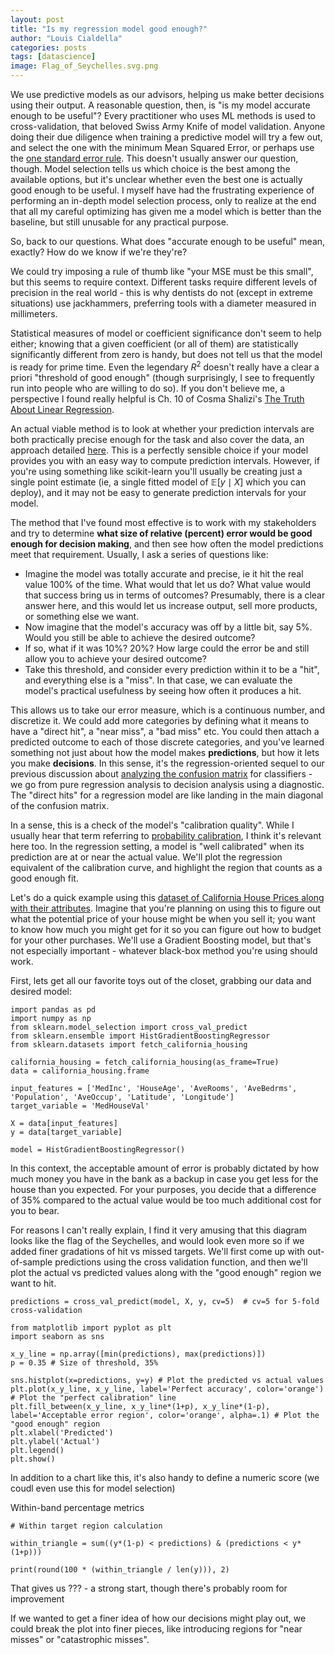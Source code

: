 ```yaml
---
layout: post
title: "Is my regression model good enough?"
author: "Louis Cialdella"
categories: posts
tags: [datascience]
image: Flag_of_Seychelles.svg.png
---
```


We use predictive models as our advisors, helping us make better decisions using their output. A reasonable question, then, is "is my model accurate enough to be useful"? Every practitioner who uses ML methods is used to cross-validation, that beloved Swiss Army Knife of model validation. Anyone doing their due diligence when training a predictive model will try a few out, and select the one with the minimum Mean Squared Error, or perhaps use the [one standard error rule](https://lmc2179.github.io/posts/cvci.html). This doesn't usually answer our question, though. Model selection tells us which choice is the best among the available options, but it's unclear whether even the best one is actually good enough to be useful. I myself have had the frustrating experience of performing an in-depth model selection process, only to realize at the end that all my careful optimizing has given me a model which is better than the baseline, but still unusable for any practical purpose.

So, back to our questions. What does "accurate enough to be useful" mean, exactly? How do we know if we're they're?

We could try imposing a rule of thumb like "your MSE must be this small", but this seems to require context. Different tasks require different levels of precision in the real world - this is why dentists do not (except in extreme situations) use jackhammers, preferring tools with a diameter measured in millimeters.

Statistical measures of model or coefficient significance don't seem to help either; knowing that a given coefficient (or all of them) are statistically significantly different from zero is handy, but does not tell us that the model is ready for prime time. Even the legendary $R^2$ doesn't really have a clear a priori "threshold of good enough" (though surprisingly, I see to frequently run into people who are willing to do so). If you don't believe me, a perspective I found really helpful is Ch. 10 of Cosma Shalizi's [The Truth About Linear Regression](https://www.stat.cmu.edu/~cshalizi/TALR/TALR.pdf).

An actual viable method is to look at whether your prediction intervals are both practically precise enough for the task and also cover the data, an approach detailed [here](https://statisticsbyjim.com/regression/how-high-r-squared/). This is a perfectly sensible choice if your model provides you with an easy way to compute prediction intervals. However, if you're using something like scikit-learn you'll usually be creating just a single point estimate (ie, a single fitted model of $\mathbb{E}[y \mid X]$ which you can deploy), and it may not be easy to generate prediction intervals for your model.

The method that I've found most effective is to work with my stakeholders and try to determine **what size of relative (percent) error would be good enough for decision making**, and then see how often the model predictions meet that requirement. Usually, I ask a series of questions like:
* Imagine the model was totally accurate and precise, ie it hit the real value 100% of the time. What would that let us do? What value would that success bring us in terms of outcomes? Presumably, there is a clear answer here, and this would let us increase output, sell more products, or something else we want.
* Now imagine that the model's accuracy was off by a little bit, say 5%. Would you still be able to achieve the desired outcome?
* If so, what if it was 10%? 20%? How large could the error be and still allow you to achieve your desired outcome?
* Take this threshold, and consider every prediction within it to be a "hit", and everything else is a "miss". In that case, we can evaluate the model's practical usefulness by seeing how often it produces a hit.

This allows us to take our error measure, which is a continuous number, and discretize it. We could add more categories by defining what it means to have a "direct hit", a "near miss", a "bad miss" etc. You could then attach a predicted outcome to each of those discrete categories, and you've learned something not just about how the model makes **predictions**, but how it lets you make **decisions**. In this sense, it's the regression-oriented sequel to our previous discussion about [analyzing the confusion matrix](https://lmc2179.github.io/posts/decisions.html) for classifiers - we go from pure regression analysis to decision analysis using a diagnostic. The "direct hits" for a regression model are like landing in the main diagonal of the confusion matrix.

In a sense, this is a check of the model's "calibration quality". While I usually hear that term referring to [probability calibration](https://scikit-learn.org/stable/auto_examples/calibration/plot_calibration_curve.html), I think it's relevant here too. In the regression setting, a model is "well calibrated" when its prediction are at or near the actual value. We'll plot the regression equivalent of the calibration curve, and highlight the region that counts as a good enough fit.

Let's do a quick example using this [dataset of California House Prices along with their attributes](https://scikit-learn.org/stable/modules/generated/sklearn.datasets.fetch_california_housing.html). Imagine that you're planning on using this to figure out what the potential price of your house might be when you sell it; you want to know how much you might get for it so you can figure out how to budget for your other purchases. We'll use a Gradient Boosting model, but that's not especially important - whatever black-box method you're using should work.

First, lets get all our favorite toys out of the closet, grabbing our data and desired model:

```
import pandas as pd
import numpy as np
from sklearn.model_selection import cross_val_predict
from sklearn.ensemble import HistGradientBoostingRegressor
from sklearn.datasets import fetch_california_housing

california_housing = fetch_california_housing(as_frame=True)
data = california_housing.frame

input_features = ['MedInc', 'HouseAge', 'AveRooms', 'AveBedrms', 'Population', 'AveOccup', 'Latitude', 'Longitude']
target_variable = 'MedHouseVal'

X = data[input_features]
y = data[target_variable]

model = HistGradientBoostingRegressor()
```

In this context, the acceptable amount of error is probably dictated by how much money you have in the bank as a backup in case you get less for the house than you expected. For your purposes, you decide that a difference of 35% compared to the actual value would be too much additional cost for you to bear.

For reasons I can't really explain, I find it very amusing that this diagram looks like the flag of the Seychelles, and would look even more so if we added finer gradations of hit vs missed targets. We'll first come up with out-of-sample predictions using the cross validation function, and then we'll plot the actual vs predicted values along with the "good enough" region we want to hit.

```
predictions = cross_val_predict(model, X, y, cv=5)  # cv=5 for 5-fold cross-validation

from matplotlib import pyplot as plt
import seaborn as sns

x_y_line = np.array([min(predictions), max(predictions)])
p = 0.35 # Size of threshold, 35%

sns.histplot(x=predictions, y=y) # Plot the predicted vs actual values
plt.plot(x_y_line, x_y_line, label='Perfect accuracy', color='orange') # Plot the "perfect calibration" line
plt.fill_between(x_y_line, x_y_line*(1+p), x_y_line*(1-p), label='Acceptable error region', color='orange', alpha=.1) # Plot the "good enough" region
plt.xlabel('Predicted')
plt.ylabel('Actual')
plt.legend()
plt.show()
```

In addition to a chart like this, it's also handy to define a numeric score (we coudl even use this for model selection)

Within-band percentage metrics

```
# Within target region calculation

within_triangle = sum((y*(1-p) < predictions) & (predictions < y*(1+p)))

print(round(100 * (within_triangle / len(y))), 2)
```

That gives us ??? - a strong start, though there's probably room for improvement

If we wanted to get a finer idea of how our decisions might play out, we could break the plot into finer pieces, like introducing regions for "near misses" or "catastrophic misses".
